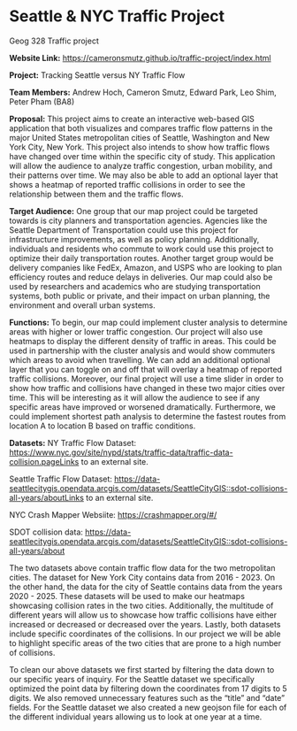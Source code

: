 # Seattle & NYC Traffic Project
Geog 328 Traffic project

**Website Link:** https://cameronsmutz.github.io/traffic-project/index.html

**Project:** Tracking Seattle versus NY Traffic Flow

**Team Members:** Andrew Hoch, Cameron Smutz, Edward Park, Leo Shim, Peter Pham (BA8) 

 

**Proposal:** This project aims to create an interactive web-based GIS application that both visualizes and compares traffic flow patterns in the major United States metropolitan cities of Seattle, Washington and New York City, New York. This project also intends to show how traffic flows have changed over time within the specific city of study. This application will allow the audience to analyze traffic congestion, urban mobility, and their patterns over time. We may also be able to add an optional layer that shows a heatmap of reported traffic collisions in order to see the relationship between them and the traffic flows.

**Target Audience:**  One group that our map project could be targeted towards is city planners and transportation agencies. Agencies like the Seattle Department of Transportation could use this project for infrastructure improvements, as well as policy planning. Additionally, individuals and residents who commute to work could use this project to optimize their daily transportation routes. Another target group would be delivery companies like FedEx, Amazon, and USPS who are looking to plan efficiency routes and reduce delays in deliveries. Our map could also be used by researchers and academics who are studying transportation systems, both public or private, and their impact on urban planning, the environment and overall urban systems. 

**Functions:** To begin, our map could implement cluster analysis to determine areas with higher or lower traffic congestion. Our project will also use heatmaps to display the different density of traffic in areas. This could be used in partnership with the cluster analysis and would show commuters which areas to avoid when travelling. We can add an additional optional layer that you can toggle on and off that will overlay a heatmap of reported traffic collisions. Moreover, our final project will use a time slider in order to show how traffic and collisions have changed in these two major cities over time. This will be interesting as it will allow the audience to see if any specific areas have improved or worsened dramatically. Furthermore, we could implement shortest path analysis to determine the fastest routes from location A to location B based on traffic conditions. 

**Datasets:**
NY Traffic Flow Dataset: https://www.nyc.gov/site/nypd/stats/traffic-data/traffic-data-collision.pageLinks to an external site.

Seattle Traffic Flow Dataset: https://data-seattlecitygis.opendata.arcgis.com/datasets/SeattleCityGIS::sdot-collisions-all-years/aboutLinks to an external site.

NYC Crash Mapper Websiite: https://crashmapper.org/#/

SDOT collision data: https://data-seattlecitygis.opendata.arcgis.com/datasets/SeattleCityGIS::sdot-collisions-all-years/about

The two datasets above contain traffic flow data for the two metropolitan cities. The dataset for New York City contains data from 2016 - 2023. On the other hand, the data for the city of Seattle contains data from the years 2020 - 2025. These datasets will be used to make our heatmaps showcasing collision rates in the two cities. Additionally, the multitude of different years will allow us to showcase how traffic collisions have either increased or decreased or decreased over the years. Lastly, both datasets include specific coordinates of the collisions. In our project we will be able to highlight specific areas of the two cities that are prone to a high number of collisions. 

To clean our above datasets we first started by filtering the data down to our specific years of inquiry. For the Seattle dataset we specifically optimized the point data by filtering down the coordinates from 17 digits to 5 digits. We also removed unnecessary features such as the “title” and “date” fields. For the Seattle dataset we also created a new geojson file for each of the different individual years allowing us to look at one year at a time. 
